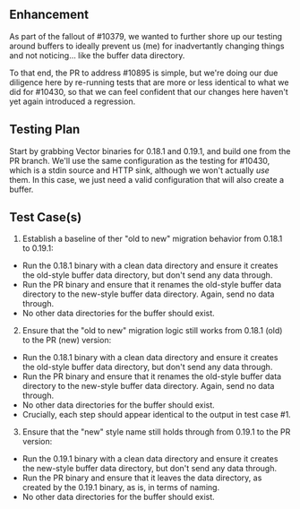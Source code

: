 ## Enhancement

As part of the fallout of #10379, we wanted to further shore up our testing around buffers to
ideally prevent us (me) for inadvertantly changing things and not noticing... like the buffer data
directory.

To that end, the PR to address #10895 is simple, but we're doing our due diligence here by
re-running tests that are more or less identical to what we did for #10430, so that we can feel
confident that our changes here haven't yet again introduced a regression.

## Testing Plan

Start by grabbing Vector binaries for 0.18.1 and 0.19.1, and build one from the PR branch.  We'll
use the same configuration as the testing for #10430, which is a stdin source and HTTP sink,
although we won't actually _use_ them.  In this case, we just need a valid configuration that will
also create a buffer.

## Test Case(s)

1. Establish a baseline of ther "old to new" migration behavior from 0.18.1 to 0.19.1:
  - Run the 0.18.1 binary with a clean data directory and ensure it creates the old-style buffer
    data directory, but don't send any data through.
  - Run the PR binary and ensure that it renames the old-style buffer data directory to the
    new-style buffer data directory.  Again, send no data through.
  - No other data directories for the buffer should exist.
2. Ensure that the "old to new" migration logic still works from 0.18.1 (old) to the PR (new) version:
  - Run the 0.18.1 binary with a clean data directory and ensure it creates the old-style buffer
    data directory, but don't send any data through.
  - Run the PR binary and ensure that it renames the old-style buffer data directory to the
    new-style buffer data directory.  Again, send no data through.
  - No other data directories for the buffer should exist.
  - Crucially, each step should appear identical to the output in test case #1.
3. Ensure that the "new" style name still holds through from 0.19.1 to the PR version:
  - Run the 0.19.1 binary with a clean data directory and ensure it creates the new-style buffer
    data directory, but don't send any data through.
  - Run the PR binary and ensure that it leaves the data directory, as created by the 0.19.1 binary,
    as is, in terms of naming.
  - No other data directories for the buffer should exist.
